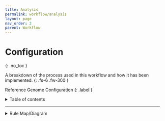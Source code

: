 ```yaml
---
title: Analysis
permalink: workflow/analysis
layout: page
nav_order: 2
parent: Workflow
---
```


# Configuration
{: .no_toc }

A breakdown of the process used in this workflow and how it has been implemented.
{: .fs-6 .fw-300 }

Reference Genome Configuration
{: .label }



<details markdown="block">
  <summary>
    Table of contents
  </summary>
  {: .text-delta }
1. TOC
{:toc}
</details>

---

<details>
  <summary>Rule Map/Diagram</summary>

  ```mermaid
    flowchart TB
      classDef bcftools stroke:#FF5733,fill:#D3D3D3,stroke-width:4px,color:black;
      classDef plink stroke:#36454F,fill:#D3D3D3,stroke-width:4px,color:black;
      classDef python stroke:#FEBE10,fill:#D3D3D3,stroke-width:4px,color:black;
      classDef admixture stroke:#333,fill:#D3D3D3,stroke-width:4px,color:black;
      classDef tabix stroke:#023020,fill:#D3D3D3,stroke-width:4px,color:black;
      classDef gatk stroke:#007FFF,fill:#D3D3D3,stroke-width:4px,color:black;
      START(((Input)))
      END(((Output)))

      extract_provided_region[[**extract_provided_region**: Extract the provided region coordinates for clustering]]

      remove_rare_variants[[**remove_rare_variants**: Remove all variants which are not good indicators of population structure by nature]]

      plinkPca[[**Plink_PCA**:
  Perform a PLINK-2.0 PCA]]
      
      report_fixation_index_per_cluster[[**report_fixation_index_per_cluster**: Report Fixation-index for the provided clusters]]

      class remove_rare_variants,plinkPca,plinkPed,report_fixation_index_per_cluster,extract_provided_region plink;
      class Admixture admixture;
      class fetchPedLables python;

      START --> extract_provided_region --> remove_rare_variants --> plinkPca & report_fixation_index_per_cluster

      plinkPca & report_fixation_index_per_cluster --> END
  ```
</details>